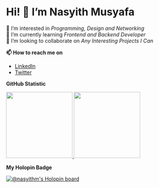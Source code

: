 # Hi! 👋 I’m Nasyith Musyafa
👀 I’m interested in *Programming, Design and Networking*  
🌱 I’m currently learning *Frontend and Backend Developer*  
💞️ I’m looking to collaborate on *Any Interesting Projects I Can*  

**📫 How to reach me on** 
- [LinkedIn](https://linkedin.com/in/nasyithm/)
- [Twitter](https://twitter.com/nasyith_m/)

**GitHub Statistic**

<p align="left">
<a href="https://github.com/nasyithm">
  <img height="180em" src="https://github-readme-stats-eight-theta.vercel.app/api?username=nasyithm&show_icons=true&theme=algolia&include_all_commits=true&count_private=true"/>
  <img height="180em" src="https://github-readme-stats-eight-theta.vercel.app/api/top-langs/?username=nasyithm&layout=compact&langs_count=8&theme=algolia"/>
</a>
</p>

**My Holopin Badge**

[![@nasyithm's Holopin board](https://holopin.me/nasyithm)](https://holopin.io/@nasyithm)

<!---
nasyithm/nasyithm is a ✨ special ✨ repository because its `README.md` (this file) appears on your GitHub profile.
You can click the Preview link to take a look at your changes.
--->
